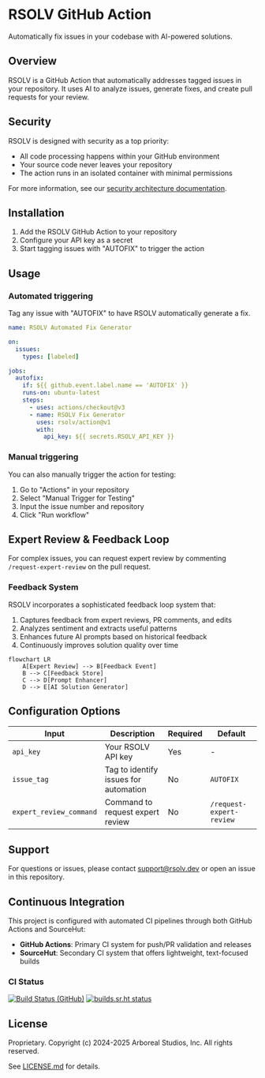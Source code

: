 # RSOLV GitHub Action

Automatically fix issues in your codebase with AI-powered solutions.

## Overview

RSOLV is a GitHub Action that automatically addresses tagged issues in your repository. It uses AI to analyze issues, generate fixes, and create pull requests for your review.

## Security

RSOLV is designed with security as a top priority:

- All code processing happens within your GitHub environment
- Your source code never leaves your repository
- The action runs in an isolated container with minimal permissions

For more information, see our [security architecture documentation](../RSOLV-docs/security/architecture.md).

## Installation

1. Add the RSOLV GitHub Action to your repository
2. Configure your API key as a secret
3. Start tagging issues with "AUTOFIX" to trigger the action

## Usage

### Automated triggering

Tag any issue with "AUTOFIX" to have RSOLV automatically generate a fix.

```yaml
name: RSOLV Automated Fix Generator

on:
  issues:
    types: [labeled]

jobs:
  autofix:
    if: ${{ github.event.label.name == 'AUTOFIX' }}
    runs-on: ubuntu-latest
    steps:
      - uses: actions/checkout@v3
      - name: RSOLV Fix Generator
        uses: rsolv/action@v1
        with:
          api_key: ${{ secrets.RSOLV_API_KEY }}
```

### Manual triggering

You can also manually trigger the action for testing:

1. Go to "Actions" in your repository
2. Select "Manual Trigger for Testing"
3. Input the issue number and repository
4. Click "Run workflow"

## Expert Review & Feedback Loop

For complex issues, you can request expert review by commenting `/request-expert-review` on the pull request.

### Feedback System

RSOLV incorporates a sophisticated feedback loop system that:

1. Captures feedback from expert reviews, PR comments, and edits
2. Analyzes sentiment and extracts useful patterns
3. Enhances future AI prompts based on historical feedback
4. Continuously improves solution quality over time

```mermaid
flowchart LR
    A[Expert Review] --> B[Feedback Event]
    B --> C[Feedback Store]
    C --> D[Prompt Enhancer]
    D --> E[AI Solution Generator]
```

## Configuration Options

| Input | Description | Required | Default |
|-------|-------------|----------|---------|
| `api_key` | Your RSOLV API key | Yes | - |
| `issue_tag` | Tag to identify issues for automation | No | `AUTOFIX` |
| `expert_review_command` | Command to request expert review | No | `/request-expert-review` |

## Support

For questions or issues, please contact support@rsolv.dev or open an issue in this repository.

## Continuous Integration

This project is configured with automated CI pipelines through both GitHub Actions and SourceHut:

- **GitHub Actions**: Primary CI system for push/PR validation and releases
- **SourceHut**: Secondary CI system that offers lightweight, text-focused builds

### CI Status
[![Build Status (GitHub)](https://github.com/arboreal-studios/RSOLV-action/actions/workflows/ci.yml/badge.svg)](https://github.com/arboreal-studios/RSOLV-action/actions)
[![builds.sr.ht status](https://builds.sr.ht/~arubis/rsolv-action.svg)](https://builds.sr.ht/~arubis/rsolv-action?)

## License

Proprietary. Copyright (c) 2024-2025 Arboreal Studios, Inc. All rights reserved.

See [LICENSE.md](LICENSE.md) for details.